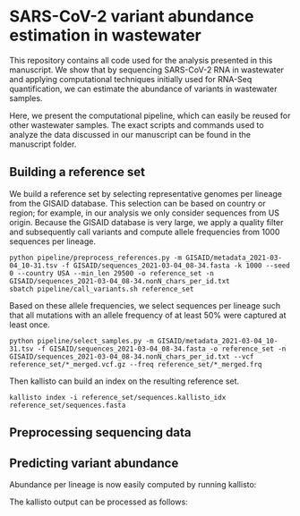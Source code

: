 # SARS-CoV-2 variant abundance estimation in wastewater

This repository contains all code used for the analysis presented in this
manuscript. We show that by sequencing SARS-CoV-2 RNA in wastewater and applying
computational techniques initially used for RNA-Seq quantification, we can
estimate the abundance of variants in wastewater samples.

Here, we present the computational pipeline, which can easily be reused for
other wastewater samples. The exact scripts and commands used to analyze the
data discussed in our manuscript can be found in the manuscript folder.


## Building a reference set
We build a reference set by selecting representative genomes per lineage from
the GISAID database. This selection can be based on country or region; for
example, in our analysis we only consider sequences from US origin. Because the
GISAID database is very large, we apply a quality filter and subsequently
call variants and compute allele frequencies from 1000 sequences per lineage.

    python pipeline/preprocess_references.py -m GISAID/metadata_2021-03-04_10-31.tsv -f GISAID/sequences_2021-03-04_08-34.fasta -k 1000 --seed 0 --country USA --min_len 29500 -o reference_set -n GISAID/sequences_2021-03-04_08-34.nonN_chars_per_id.txt
    sbatch pipeline/call_variants.sh reference_set

Based on these allele frequencies, we select sequences per lineage such that all
mutations with an allele frequency of at least 50% were captured at least once.

    python pipeline/select_samples.py -m GISAID/metadata_2021-03-04_10-31.tsv -f GISAID/sequences_2021-03-04_08-34.fasta -o reference_set -n GISAID/sequences_2021-03-04_08-34.nonN_chars_per_id.txt --vcf reference_set/*_merged.vcf.gz --freq reference_set/*_merged.frq

Then kallisto can build an index on the resulting reference set.

    kallisto index -i reference_set/sequences.kallisto_idx reference_set/sequences.fasta


## Preprocessing sequencing data




## Predicting variant abundance
Abundance per lineage is now easily computed by running kallisto:

The kallisto output can be processed as follows:
